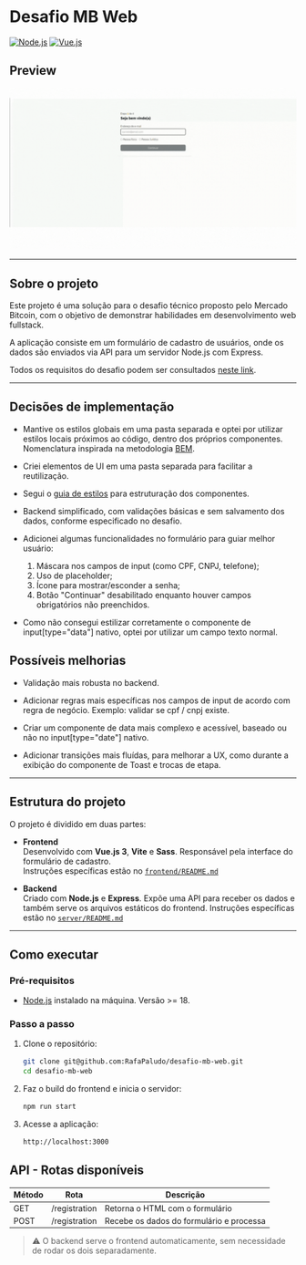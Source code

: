 # Desafio MB Web

[![Node.js](https://img.shields.io/badge/Node.js-18.x-green?logo=node.js)](https://nodejs.org/)
[![Vue.js](https://img.shields.io/badge/Vue.js-3.x-42b883?logo=vue.js)](https://vuejs.org/)

## Preview

![Preview](https://github.com/RafaPaludo/desafio-mb-web/blob/master/.github/desafio-mb-web.gif)

---

## Sobre o projeto

Este projeto é uma solução para o desafio técnico proposto pelo Mercado Bitcoin, com o objetivo de demonstrar habilidades em desenvolvimento web fullstack.

A aplicação consiste em um formulário de cadastro de usuários, onde os dados são enviados via API para um servidor Node.js com Express.

Todos os requisitos do desafio podem ser consultados [neste link](https://github.com/mercadobitcoin/desafio-mb-web).

---

## Decisões de implementação

- Mantive os estilos globais em uma pasta separada e optei por utilizar estilos locais próximos ao código, dentro dos próprios componentes. Nomenclatura inspirada na metodologia [BEM](https://getbem.com/).

- Criei elementos de UI em uma pasta separada para facilitar a reutilização.

- Segui o [guia de estilos](https://vuejs.org/style-guide/) para estruturação dos componentes.

- Backend simplificado, com validações básicas e sem salvamento dos dados, conforme especificado no desafio.

- Adicionei algumas funcionalidades no formulário para guiar melhor usuário:
  1. Máscara nos campos de input (como CPF, CNPJ, telefone);
  2. Uso de placeholder;
  3. Ícone para mostrar/esconder a senha;
  4. Botão "Continuar" desabilitado enquanto houver campos obrigatórios não preenchidos.

- Como não consegui estilizar corretamente o componente de input[type="data"] nativo, optei por utilizar um campo texto normal. 

## Possíveis melhorias

- Validação mais robusta no backend.

- Adicionar regras mais específicas nos campos de input de acordo com regra de negócio. Exemplo: validar se cpf / cnpj existe.

- Criar um componente de data mais complexo e acessível, baseado ou não no input[type="date"] nativo.

- Adicionar transições mais fluídas, para melhorar a UX, como durante a exibição do componente de Toast e trocas de etapa.

---

## Estrutura do projeto

O projeto é dividido em duas partes:

- **Frontend**  
  Desenvolvido com **Vue.js 3**, **Vite** e **Sass**. Responsável pela interface do formulário de cadastro.  
  Instruções específicas estão no [`frontend/README.md`](./frontend/README.md)

- **Backend**  
  Criado com **Node.js** e **Express**. Expõe uma API para receber os dados e também serve os arquivos estáticos do frontend.
  Instruções específicas estão no [`server/README.md`](./server/README.md)

---

## Como executar

### Pré-requisitos

- [Node.js](https://nodejs.org/) instalado na máquina. Versão >= 18.

### Passo a passo

1. Clone o repositório:
   ```bash
   git clone git@github.com:RafaPaludo/desafio-mb-web.git
   cd desafio-mb-web

3. Faz o build do frontend e inicia o servidor:
     ```bash
     npm run start

4. Acesse a aplicação:
     ```bash
     http://localhost:3000

## API - Rotas disponíveis

| Método | Rota | Descrição | 
| --- | --- | --- |
| GET | /registration | Retorna o HTML com o formulário |
| POST | /registration | Recebe os dados do formulário e processa |

> ⚠️ O backend serve o frontend automaticamente, sem necessidade de rodar os dois separadamente.